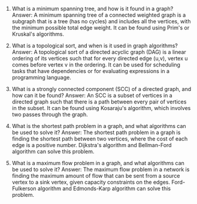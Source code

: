 1) What is a minimum spanning tree, and how is it found in a graph?
Answer: A minimum spanning tree of a connected weighted graph is a subgraph that is a tree (has no cycles) and includes all the vertices, with the minimum possible total edge weight. It can be found using Prim's or Kruskal's algorithms.

2) What is a topological sort, and when is it used in graph algorithms?
Answer: A topological sort of a directed acyclic graph (DAG) is a linear ordering of its vertices such that for every directed edge (u,v), vertex u comes before vertex v in the ordering. It can be used for scheduling tasks that have dependencies or for evaluating expressions in a programming language.

3) What is a strongly connected component (SCC) of a directed graph, and how can it be found?
Answer: An SCC is a subset of vertices in a directed graph such that there is a path between every pair of vertices in the subset. It can be found using Kosaraju's algorithm, which involves two passes through the graph.

4) What is the shortest path problem in a graph, and what algorithms can be used to solve it?
Answer: The shortest path problem in a graph is finding the shortest path between two vertices, where the cost of each edge is a positive number. Dijkstra's algorithm and Bellman-Ford algorithm can solve this problem.

5) What is a maximum flow problem in a graph, and what algorithms can be used to solve it?
Answer: The maximum flow problem in a network is finding the maximum amount of flow that can be sent from a source vertex to a sink vertex, given capacity constraints on the edges. Ford-Fulkerson algorithm and Edmonds-Karp algorithm can solve this problem.